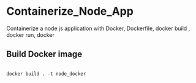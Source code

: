 # Containerize_Node_App
Containerize a node js application with Docker, Dockerfile, docker build , docker run, docker

## Build Docker image
<code>
docker build . -t node_docker
</code>
